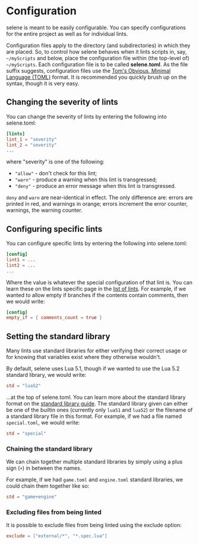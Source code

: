 # Configuration
selene is meant to be easily configurable. You can specify configurations for the entire project as well as for individual lints.

Configuration files apply to the directory (and subdirectories) in which they are placed. So, to control how selene behaves when it lints scripts in, say, `~/myScripts` and below, place the configuration file within (the top-level of) `~/myScripts`. Each configuration file is to be called **selene.toml**. As the file suffix suggests, configuration files use the [Tom's Obvious, Minimal Language (TOML)](https://github.com/toml-lang/toml) format. It is recommended you quickly brush up on the syntax, though it is very easy.

## Changing the severity of lints
You can change the severity of lints by entering the following into selene.toml:

```toml
[lints]
lint_1 = "severity"
lint_2 = "severity"
...
```

where "severity" is one of the following:

- `"allow"` - don't check for this lint;
- `"warn"` - produce a warning when this lint is transgressed;
- `"deny"` - produce an error message when this lint is transgressed.

`deny` and `warn` are near-identical in effect. The only difference are: errors are printed in red, and warnings in orange; errors increment the error counter, warnings, the warning counter.

## Configuring specific lints
You can configure specific lints by entering the following into selene.toml:

```toml
[config]
lint1 = ...
lint2 = ...
...
```

Where the value is whatever the special configuration of that lint is. You can learn these on the lints specific page in the [list of lints](../lints/index.md). For example, if we wanted to allow empty if branches if the contents contain comments, then we would write:

```toml
[config]
empty_if = { comments_count = true }
```

## Setting the standard library
Many lints use standard libraries for either verifying their correct usage or for knowing that variables exist where they otherwise wouldn't.

By default, selene uses Lua 5.1, though if we wanted to use the Lua 5.2 standard library, we would write:

```toml
std = "lua52"
```

...at the top of selene.toml. You can learn more about the standard library format on the [standard library guide](./std.md). The standard library given can either be one of the builtin ones (currently only `lua51` and `lua52`) or the filename of a standard library file in this format. For example, if we had a file named `special.toml`, we would write:

```toml
std = "special"
```

### Chaining the standard library

We can chain together multiple standard libraries by simply using a plus sign (`+`) in between the names.

For example, if we had `game.toml` and `engine.toml` standard libraries, we could chain them together like so:

```toml
std = "game+engine"
```

### Excluding files from being linted
It is possible to exclude files from being linted using the exclude option:

```toml
exclude = ["external/*", "*.spec.lua"]
```
